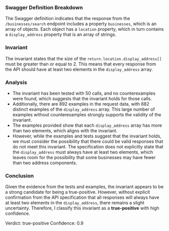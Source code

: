 ### Swagger Definition Breakdown
The Swagger definition indicates that the response from the `/businesses/search` endpoint includes a property `businesses`, which is an array of objects. Each object has a `location` property, which in turn contains a `display_address` property that is an array of strings.

### Invariant
The invariant states that the size of the `return.location.display_address[]` must be greater than or equal to 2. This means that every response from the API should have at least two elements in the `display_address` array.

### Analysis
- The invariant has been tested with 50 calls, and no counterexamples were found, which suggests that the invariant holds for those calls.
- Additionally, there are 892 examples in the request data, with 882 distinct examples of the `display_address` array. This large number of examples without counterexamples strongly supports the validity of the invariant.
- The examples provided show that each `display_address` array has more than two elements, which aligns with the invariant.
- However, while the examples and tests suggest that the invariant holds, we must consider the possibility that there could be valid responses that do not meet this invariant. The specification does not explicitly state that the `display_address` must always have at least two elements, which leaves room for the possibility that some businesses may have fewer than two address components.

### Conclusion
Given the evidence from the tests and examples, the invariant appears to be a strong candidate for being a true-positive. However, without explicit confirmation from the API specification that all responses will always have at least two elements in the `display_address`, there remains a slight uncertainty. Therefore, I classify this invariant as a **true-positive** with high confidence.

Verdict: true-positive
Confidence: 0.9
